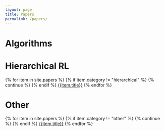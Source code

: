 ```yaml
---
layout: page
title: Papers
permalink: /papers/
---
```


# Algorithms

# Hierarchical RL

{% for item in site.papers %}
{% if item.category != "hierarchical" %}
    {% continue %}
{% endif %}
[{{item.title}}]({{item.permalink}})
{% endfor %}

# Other
{% for item in site.papers %}
{% if item.category != "other" %}
    {% continue %}
{% endif %}
[{{item.title}}]({{item.permalink}})
{% endfor %}

